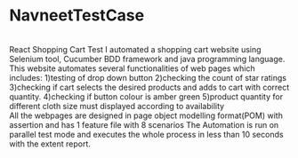 # NavneetTestCase
<br>
React Shopping Cart Test
I automated a shopping cart website using Selenium tool, Cucumber BDD framework and java programming language.
This website automates several functionalities of web pages which includes:
1)testing of drop down button
2)checking the count of star ratings
3)checking if cart selects the desired products and adds to cart with correct quantity.
4)checking if button colour is amber green
5)product quantity for different cloth size must displayed according to availability
<br>
All the webpages are designed in page object modelling format(POM) with assertion and has 1 feature file with 8 scenarios
The Automation is run on parallel test mode and executes the whole process in less than 10 seconds with the extent report.
